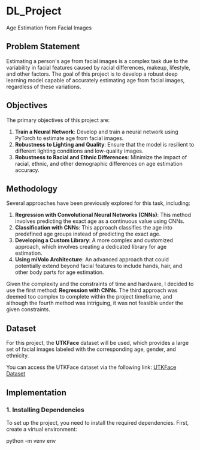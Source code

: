 # DL_Project
 Age Estimation from Facial Images

## Problem Statement
Estimating a person's age from facial images is a complex task due to the variability in facial features caused by racial differences, makeup, lifestyle, and other factors. The goal of this project is to develop a robust deep learning model capable of accurately estimating age from facial images, regardless of these variations.

## Objectives
The primary objectives of this project are:
1. **Train a Neural Network**: Develop and train a neural network using PyTorch to estimate age from facial images.
2. **Robustness to Lighting and Quality**: Ensure that the model is resilient to different lighting conditions and low-quality images.
3. **Robustness to Racial and Ethnic Differences**: Minimize the impact of racial, ethnic, and other demographic differences on age estimation accuracy.

## Methodology
Several approaches have been previously explored for this task, including:

1. **Regression with Convolutional Neural Networks (CNNs)**: This method involves predicting the exact age as a continuous value using CNNs.
2. **Classification with CNNs**: This approach classifies the age into predefined age groups instead of predicting the exact age.
3. **Developing a Custom Library**: A more complex and customized approach, which involves creating a dedicated library for age estimation.
4. **Using miVolo Architecture**: An advanced approach that could potentially extend beyond facial features to include hands, hair, and other body parts for age estimation.

Given the complexity and the constraints of time and hardware, I decided to use the first method: **Regression with CNNs**. The third approach was deemed too complex to complete within the project timeframe, and although the fourth method was intriguing, it was not feasible under the given constraints.

## Dataset
For this project, the **UTKFace** dataset will be used, which provides a large set of facial images labeled with the corresponding age, gender, and ethnicity.

You can access the UTKFace dataset via the following link:
[UTKFace Dataset](https://susanqq.github.io/UTKFace/)

## Implementation

### 1. Installing Dependencies
To set up the project, you need to install the required dependencies. First, create a virtual environment:


python -m venv env
